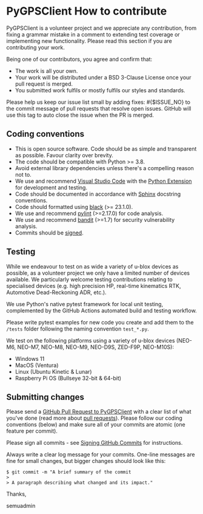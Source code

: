 # PyGPSClient How to contribute

PyGPSClient is a volunteer project and we appreciate any contribution, from fixing a grammar mistake in a comment to extending test coverage or implementing new functionality. Please read this section if you are contributing your work.

Being one of our contributors, you agree and confirm that:

* The work is all your own.
* Your work will be distributed under a BSD 3-Clause License once your pull request is merged.
* You submitted work fulfils or mostly fulfils our styles and standards.

Please help us keep our issue list small by adding fixes: #{$ISSUE_NO} to the commit message of pull requests that resolve open issues. GitHub will use this tag to auto close the issue when the PR is merged.

## Coding conventions

* This is open source software. Code should be as simple and transparent as possible. Favour clarity over brevity.
* The code should be compatible with Python >= 3.8.
* Avoid external library dependencies unless there's a compelling reason not to.
* We use and recommend [Visual Studio Code](https://code.visualstudio.com/) with the [Python Extension](https://marketplace.visualstudio.com/items?itemName=ms-python.python) for development and testing.
* Code should be documented in accordance with [Sphinx](https://www.sphinx-doc.org/en/master/) docstring conventions.
* Code should formatted using [black](https://pypi.org/project/black/) (>= 23.1.0).
* We use and recommend [pylint](https://pypi.org/project/pylint/) (>=2.17.0) for code analysis.
* We use and recommend [bandit](https://pypi.org/project/bandit/) (>=1.7) for security vulnerability analysis.
* Commits should be [signed](https://docs.github.com/en/authentication/managing-commit-signature-verification/signing-commits).

## Testing

While we endeavour to test on as wide a variety of u-blox devices as possible, as a volunteer project we only have a limited number of devices available. We particularly welcome testing contributions relating to specialised devices (e.g. high precision HP, real-time kinematics RTK, Automotive Dead-Reckoning ADR, etc.).

We use Python's native pytest framework for local unit testing, complemented by the GitHub Actions automated build and testing workflow.

Please write pytest examples for new code you create and add them to the `/tests` folder following the naming convention `test_*.py`.

We test on the following platforms using a variety of u-blox devices (NEO-M6, NEO-M7, NEO-M8, NEO-M9, NEO-D9S, ZED-F9P, NEO-M10S):

* Windows 11
* MacOS (Ventura)
* Linux (Ubuntu Kinetic & Lunar)
* Raspberry Pi OS (Bullseye 32-bit & 64-bit)

## Submitting changes

Please send a [GitHub Pull Request to PyGPSClient](https://github.com/semuconsulting/PyGPSClient/pulls) with a clear list of what you've done (read more about [pull requests](https://docs.github.com/en/free-pro-team@latest/github/collaborating-with-issues-and-pull-requests/about-pull-requests)). Please follow our coding conventions (below) and make sure all of your commits are atomic (one feature per commit).

Please sign all commits - see [Signing GitHub Commits](https://docs.github.com/en/authentication/managing-commit-signature-verification/signing-commits) for instructions.

Always write a clear log message for your commits. One-line messages are fine for small changes, but bigger changes should look like this:

    $ git commit -m "A brief summary of the commit
    > 
    > A paragraph describing what changed and its impact."



Thanks,

semuadmin